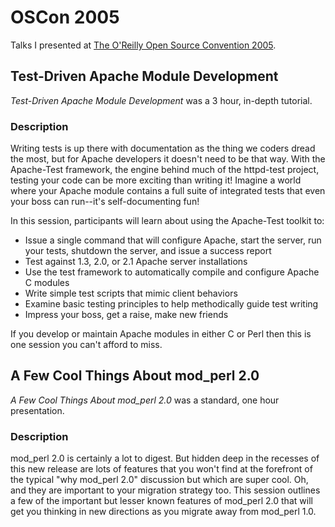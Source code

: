 # OSCon 2005

Talks I presented at [The O'Reilly Open Source Convention 2005](http://conferences.oreillynet.com/os2005/).

## Test-Driven Apache Module Development

*Test-Driven Apache Module Development* was a 3 hour, in-depth tutorial.

### Description

Writing tests is up there with documentation as the thing we coders dread the most, but for Apache developers it doesn't need to be that way. With the Apache-Test framework, the engine behind much of the httpd-test project, testing your code can be more exciting than writing it! Imagine a world where your Apache module contains a full suite of integrated tests that even your boss can run--it's self-documenting fun!

In this session, participants will learn about using the Apache-Test toolkit to:

 - Issue a single command that will configure Apache, start the server, run your tests, shutdown the server, and issue a success report
 - Test against 1.3, 2.0, or 2.1 Apache server installations
 - Use the test framework to automatically compile and configure Apache C modules
 - Write simple test scripts that mimic client behaviors
 - Examine basic testing principles to help methodically guide test writing
 - Impress your boss, get a raise, make new friends

If you develop or maintain Apache modules in either C or Perl then this is one session you can't afford to miss.

## A Few Cool Things About mod_perl 2.0

*A Few Cool Things About mod_perl 2.0* was a standard, one hour presentation.

### Description

mod_perl 2.0 is certainly a lot to digest. But hidden deep in the recesses of this new release are lots of features that you won't find at the forefront of the typical "why mod_perl 2.0" discussion but which are super cool. Oh, and they are important to your migration strategy too. This session outlines a few of the important but lesser known features of mod_perl 2.0 that will get you thinking in new directions as you migrate away from mod_perl 1.0.
